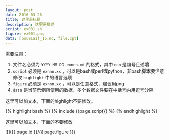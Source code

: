```yaml
---
layout: post
date: 2016-03-26
title: 这里是标题
description: 这里是描述
script: ex001.sh
figure: ex001.png
data: [osu91a1f_16.nc, file.cpt]
---
```


需要注意：

1. 文件名必须为 `YYYY-MM-DD-exnnn.md` 的格式，其中 `nnn` 是编号且递增
2. `script` 必须是 `exnnn.xx` ，可以是bash或perl或python，非bash脚本要注意修改 `highlight` 中的语言选项
3. `figure` 必须是 `exnnn.xx` ，可以是任意格式，建议用png
4. `data` 是当前示例所使用的数据，多个数据文件要在中括号内用逗号分隔

这里可以加文本，下面的highlight不要修改。


{% highlight bash %}
{% include {{page.script}} %}
{% endhighlight %}

这里可以加文本，下面的不要修改

![]({{ page.id }}/{{ page.figure }})
